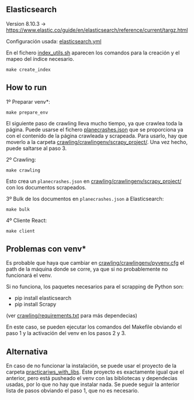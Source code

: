 ## Elasticsearch

Version 8.10.3 -> https://www.elastic.co/guide/en/elasticsearch/reference/current/targz.html

Configuración usada: [elasticsearch.yml](elasticsearch.yml)

En el fichero [index_utils.sh](index_utils.sh) aparecen los comandos para la creación y el mapeo del índice necesario.
```
make create_index
```

## How to run

1º Preparar venv*:
```
make prepare_env
```

El siguiente paso de crawling lleva mucho tiempo, ya que crawlea toda la página. Puede usarse el fichero [planecrashes.json](planecrashes.json) que se proporciona ya con el contenido de la página crawleada y scrapeada.
Para usarlo, hay que moverlo a la carpeta [crawling/crawlingenv/scrapy_project/](crawling/crawlingenv/scrapy_project/). Una vez hecho, puede saltarse al paso 3.

2º Crawling:
```
make crawling
```

Esto crea un `planecrashes.json` en [crawling/crawlingenv/scrapy_project/](crawling/crawlingenv/scrapy_project/) con los documentos scrapeados.

3º Bulk de los documentos en `planecrashes.json` a Elasticsearch:
```
make bulk
``````

4º Cliente React:
```
make client
``````


## Problemas con venv*

Es probable que haya que cambiar en [crawling/crawlingenv/pyvenv.cfg](crawling/crawlingenv/pyvenv.cfg) el path de la máquina donde se corre, ya que si no probablemente no funcionará el venv.

Si no funciona, los paquetes necesarios para el scrapping de Python son:
- pip install elasticsearch
- pip install Scrapy

(ver [crawling/requirements.txt](crawling/requirements.txt) para más dependecias)

En este caso, se pueden ejecutar los comandos del Makefile obviando el paso 1 y la activación del venv en los pasos 2 y 3.


## Alternativa

En caso de no funcionar la instalación, se puede usar el proyecto de la carpeta [practicariws_with_libs](practicariws_with_libs). Este proyecto es exactamente igual que el anterior, pero está pusheado el venv con las bibliotecas y dependecias usadas, por lo que no hay que instalar nada. Se puede seguir la anterior lista de pasos obviando el paso 1, que no es necesario.
